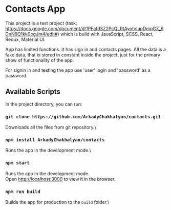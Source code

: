# Contacts App

This project is a test project (task: https://docs.google.com/document/d/1PFafdSZ2PcQLRtAyotvIupDmpGZ_6DnN9Q1kk0ogJm4/edit#) which is build with JavaScript, SCSS, React, Redux, Material UI.

App has limited functions. It has sign in and contacts pages. All the data is a fake data, that is stored in constant inside the project, just for the primary show of functionality of the app.

For signin in and testing the app use 'user' login and 'password' as a password.

## Available Scripts

In the project directory, you can run:

### `git clone https://github.com/ArkadyChakhalyan/contacts.git`

Downloads all the files from git repository.\

### `npm install ArkadyChakhalyan/contacts`

Runs the app in the development mode.\

### `npm start`

Runs the app in the development mode.\
Open [http://localhost:3000](http://localhost:3000) to view it in the browser.

### `npm run build`

Builds the app for production to the `build` folder.\